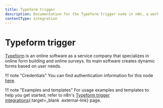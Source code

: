 ```yaml
---
title: Typeform trigger
description: Documentation for the Typeform trigger node in n8n, a workflow automation platform. Includes details of operations and configuration, and links to examples and credentials information.
contentType: integration
---
```


# Typeform trigger

[Typeform](https://www.typeform.com/) is an online software as a service company that specializes in online form building and online surveys. Its main software creates dynamic forms based on user needs.

!!! note "Credentials"
    You can find authentication information for this node [here](/integrations/builtin/credentials/typeform/).

!!! note "Examples and templates"
	For usage examples and templates to help you get started, refer to n8n's [Typeform trigger integrations](https://n8n.io/integrations/typeform-trigger/){:target=_blank .external-link} page.
